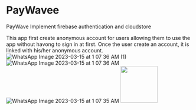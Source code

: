 # PayWavee
PayWave Implement firebase authentication and cloudstore

This app first create anonymous account for users allowing them to use the app without havong to sign in at first.
Once the user create an account, it is linked with his/her anonymous account.
![WhatsApp Image 2023-03-15 at 1 07 36 AM (1)](https://user-images.githubusercontent.com/92781552/225153446-b717aa54-05ea-4664-933f-51118adf5ab3.jpeg)
![WhatsApp Image 2023-03-15 at 1 07 36 AM](https://user-images.githubusercontent.com/92781552/225153518-18b289d2-60f0-4f97-bb81-b1c4862f0f36.jpeg)
![WhatsApp Image 2023-03-15 at 1 07 35 AM](https://user-images.githubusercontent.com/92781552/225153558-a78b8801-3654-4f83-8898-2e2b45e78501.jpeg)
<img src="https://user-images.githubusercontent.com/92781552/225153558-a78b8801-3654-4f83-8898-2e2b45e78501.jpeg" width="100" height="100">
